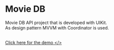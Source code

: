 # Movie DB

Movie DB API project that is developed with UIKit. <br>
As design pattern MVVM with Coordinator is used.  <br>
<br>

<a href="https://drive.google.com/file/d/16iahLrYUHSVSHOTcE9HdpcAK-GpgvMzM/view?usp=sharing"> Click here for the demo </>

